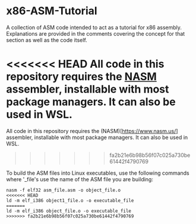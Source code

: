 # x86-ASM-Tutorial

A collection of ASM code intended to act as a tutorial for x86 assembly.
Explanations are provided in the comments covering the concept for that section as well as the code itself.

<<<<<<< HEAD
All code in this repository requires the [NASM](https://www.nasm.us/) assembler, installable with most package managers. It can also be used in WSL.
=======
All code in this repository requires the (NASM)[https://www.nasm.us/] assembler, installable with most package managers. It can also be used in WSL.
>>>>>>> fa2b21e6b98b56f07c025a730be61442f4790769

To build the ASM files into Linux executables, use the following commands where '_file's use the name of the ASM file you are building:

```
nasm -f elf32 asm_file.asm -o object_file.o
<<<<<<< HEAD
ld -m elf_i386 object1_file.o -o executable_file
=======
ld -m elf_i386 object_file.o -o executable_file
>>>>>>> fa2b21e6b98b56f07c025a730be61442f4790769
```


